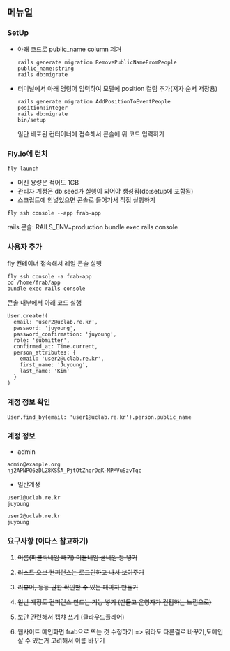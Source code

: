 ## 메뉴얼

### SetUp

- 아래 코드로 public_name column 제거
  ```
  rails generate migration RemovePublicNameFromPeople public_name:string
  rails db:migrate
  ```

- 터미널에서 아래 명령어 입력하여 모델에 position 컬럼 추가(저자 순서 저장용)

  ```
  rails generate migration AddPositionToEventPeople
  position:integer
  rails db:migrate
  bin/setup
  ```

  일단 배포된 컨터이너에 접속해서 콘솔에 위 코드 입력하기

### Fly.io에 런치

```fly launch```

- 머신 용량은 적어도 1GB
- 관리자 계정은 db:seed가 실행이 되어야 생성됨(db:setup에 포함됨)
- 스크립트에 안넣었으면 콘솔로 들어가서 직접 실행하기

```fly ssh console --app frab-app```

rails 콘솔:  RAILS_ENV=production bundle exec rails console

### 사용자 추가

fly 컨테이너 접속해서 레일 콘솔 실행
```
fly ssh console -a frab-app
cd /home/frab/app
bundle exec rails console
```

콘솔 내부에서 아래 코드 실행
```
User.create!(
  email: 'user2@uclab.re.kr',
  password: 'juyoung',
  password_confirmation: 'juyoung',
  role: 'submitter',
  confirmed_at: Time.current,
  person_attributes: {
    email: 'user2@uclab.re.kr',
    first_name: 'Juyoung',
    last_name: 'Kim'
  }
)
```
### 계정 정보 확인
```User.find_by(email: 'user1@uclab.re.kr').person.public_name```



### 계정 정보

- admin

```
admin@example.org
nj2APNPQ6zDLZ8KSSA_PjtOtZhqrDqK-MPMVuSzvTqc
```

- 일반계정

```
user1@uclab.re.kr
juyoung
```

```
user2@uclab.re.kr
juyoung
```

### 요구사항 (이다스 참고하기)
1. ~~이름(퍼블릭네임 빼기) 미들네임 설네임 등 넣기~~

2. ~~리스트 오브 컨퍼런스는 로그인하고 나서 보여주기~~

3. ~~리뷰어, 등등 권한 확인할 수 있는 페이지 만들기~~

4. ~~일반 계정도 컨퍼런스 만드는 기능 넣기 (만들고 운영자가 컨펌하는 느낌으로)~~

5. 보안 관련해서 캡챠 쓰기 (클라우드플레어)

6. 웹사이트 메인화면 frab으로 뜨는 것 수정하기 => 뭐라도 다른걸로 바꾸기,도메인 살 수 있는거 고려해서 이름 바꾸기